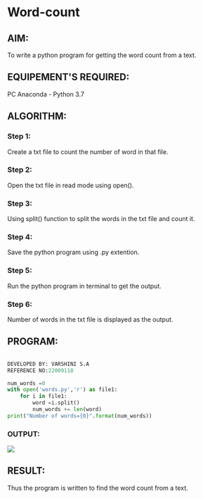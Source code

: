 # Word-count
## AIM:
To write a python program for getting the word count from a text.
## EQUIPEMENT'S REQUIRED: 
PC
Anaconda - Python 3.7
## ALGORITHM: 

### Step 1:
Create a txt file to count the number of word in that file.

### Step 2: 
Open the txt file in read mode using open().

### Step 3: 
Using split() function to split the words in the txt file and count it.

### Step 4:  
Save the python program using .py extention.

### Step 5: 
Run the python program in terminal to get the output.

### Step 6: 
Number of words in the txt file is displayed as the output.


## PROGRAM:
```python

DEVELOPED BY: VARSHINI S.A
REFERENCE NO:22009118

num_words =0
with open('words.py','r') as file1:
    for i in file1:
        word =i.split()
        num_words += len(word)
print("Number of words={0}".format(num_words))

```

### OUTPUT:
![](word_count.png)



## RESULT:
Thus the program is written to find the word count from a text.
